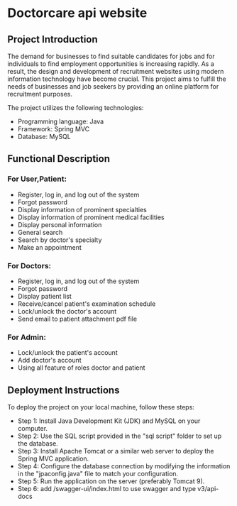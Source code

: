# Doctorcare api website

## Project Introduction
The demand for businesses to find suitable candidates for jobs and for individuals to find employment opportunities is increasing rapidly. As a result, the design and development of recruitment websites using modern information technology have become crucial. This project aims to fulfill the needs of businesses and job seekers by providing an online platform for recruitment purposes.

The project utilizes the following technologies:
- Programming language: Java
- Framework: Spring MVC
- Database: MySQL

## Functional Description

### For User,Patient:
- Register, log in, and log out of the system
- Forgot password
- Display information of prominent specialties
- Display information of prominent medical facilities
- Display personal information
- General search
- Search by doctor's specialty
- Make an appointment

### For Doctors:
- Register, log in, and log out of the system
- Forgot password
- Display patient list
- Receive/cancel patient's examination schedule
- Lock/unlock the doctor's account
- Send email to patient attachment pdf file

### For Admin:
- Lock/unlock the patient's account
- Add doctor's account
- Using all feature of roles doctor and patient

## Deployment Instructions
To deploy the project on your local machine, follow these steps:

- Step 1: Install Java Development Kit (JDK) and MySQL on your computer.
- Step 2: Use the SQL script provided in the "sql script" folder to set up the database.
- Step 3: Install Apache Tomcat or a similar web server to deploy the Spring MVC application.
- Step 4: Configure the database connection by modifying the information in the "jpaconfig.java" file to match your configuration.
- Step 5: Run the application on the server (preferably Tomcat 9).
- Step 6: add /swagger-ui/index.html to use swagger and type v3/api-docs
